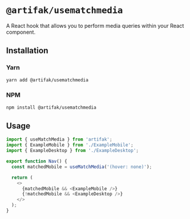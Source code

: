 # `@artifak/usematchmedia`

A React hook that allows you to perform media queries within your React component.

## Installation

### Yarn

```sh
yarn add @artifak/usematchmedia
```

### NPM

```sh
npm install @artifak/usematchmedia
```

## Usage

```ts
import { useMatchMedia } from 'artifak';
import { ExampleMobile } from './ExampleMobile';
import { ExampleDesktop } from './ExampleDesktop';

export function Nav() {
  const matchedMobile = useMatchMedia('(hover: none)');

  return (
    <>
      {matchedMobile && <ExampleMobile />}
      {!matchedMobile && <ExampleDesktop />}
    </>
  );
}
```
